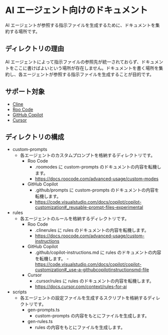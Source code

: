 # AI エージェント向けのドキュメント

AI エージェントが参照する指示ファイルを生成するために、ドキュメントを集約する場所です。

## ディレクトリの理由

AI エージェントによって指示ファイルの参照先が統一されておらず、ドキュメントをここに書けばよいという場所が存在しません。ドキュメントを書く場所を集約し、各エージェントが参照する指示ファイルを生成することが目的です。

## サポート対象

- [Cline](https://github.com/cline/cline)
- [Roo Code](https://github.com/RooVetGit/Roo-Code)
- [GitHub Copilot](https://github.com/features/copilot)
- [Cursor](https://www.cursor.com/)

## ディレクトリの構成

- custom-prompts
  - 各エージェントのカスタムプロンプトを格納するディレクトリです。
    - Roo Code
      - .roomodes に custom-prompts のドキュメントの内容を転機します。
      - https://docs.roocode.com/advanced-usage/custom-modes
    - GitHub Copilot
      - .github/prompts に custom-prompts のドキュメントの内容を転機します。
      - https://code.visualstudio.com/docs/copilot/copilot-customization#_reusable-prompt-files-experimental
- rules
  - 各エージェントのルールを格納するディレクトリです。
    - Roo Code
      - .clinerules に rules のドキュメントの内容を転機します。
      - https://docs.roocode.com/advanced-usage/custom-instructions
    - GitHub Copilot
      - .github/copilot-instructions.md に rules のドキュメントの内容を転機します。 -https://code.visualstudio.com/docs/copilot/copilot-customization#_use-a-githubcopilotinstructionsmd-file
    - Cursor
      - .cursor/rules に rules のドキュメントの内容を転機します。
      - https://docs.cursor.com/context/rules-for-ai
- scripts
  - 各エージェントの設定ファイルを生成するスクリプトを格納するディレクトリです。
    - gen-prompts.ts
      - custom-prompts の内容をもとにファイルを生成します。
    - gen-rules.ts
      - rules の内容をもとにファイルを生成します。
